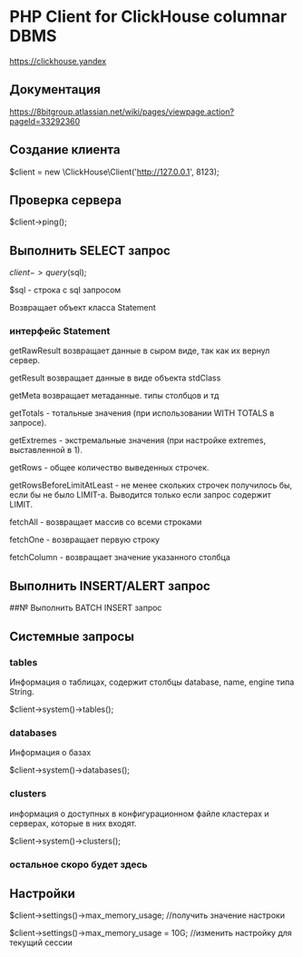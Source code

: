 # PHP Client for ClickHouse columnar DBMS 
https://clickhouse.yandex


## Документация
https://8bitgroup.atlassian.net/wiki/pages/viewpage.action?pageId=33292360

## Создание клиента

$client = new \ClickHouse\Client('http://127.0.0.1', 8123);


## Проверка сервера

$client->ping();

## Выполнить SELECT запрос

$client->query($sql);

$sql - строка с sql запросом


Возвращает объект класса Statement

### интерфейс Statement

getRawResult возвращает данные в сыром виде, так как их вернул сервер.

getResult  возвращает данные в виде объекта stdClass

getMeta возвращает метаданные. типы столбцов и тд

getTotals  - тотальные значения (при использовании WITH TOTALS в запросе).

getExtremes - экстремальные значения (при настройке extremes, выставленной в 1).

getRows - общее количество выведенных строчек.

getRowsBeforeLimitAtLeast - не менее скольких строчек получилось бы, если бы не было LIMIT-а. Выводится только если запрос содержит LIMIT.

fetchAll - возвращает массив со всеми строками 

fetchOne - возвращает первую строку

fetchColumn - возвращает значение указанного столбца

## Выполнить INSERT/ALERT запрос

##№ Выполнить BATCH INSERT запрос


## Системные запросы

### tables

Информация о таблицах, содержит столбцы database, name, engine типа String.

$client->system()->tables();

### databases

Информация о базах

$client->system()->databases();


### clusters

 информация о доступных в конфигурационном файле кластерах и серверах, которые в них входят.

$client->system()->clusters();


### остальное скоро будет здесь


## Настройки 

$client->settings()->max_memory_usage; //получить значение настроки

$client->settings()->max_memory_usage = 10G;  //изменить настройку для текущий сессии
